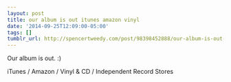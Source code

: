 ```yaml
---
layout: post
title: our album is out itunes amazon vinyl
date: '2014-09-25T12:09:00-05:00'
tags: []
tumblr_url: http://spencertweedy.com/post/98398452888/our-album-is-out-itunes-amazon-vinyl
---
```

Our album is out. :)

iTunes / Amazon / Vinyl & CD / Independent Record Stores
